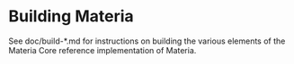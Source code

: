 Building Materia
================

See doc/build-*.md for instructions on building the various
elements of the Materia Core reference implementation of Materia.
